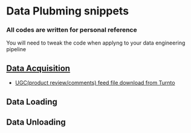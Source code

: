 # Data Plubming snippets

### All codes are written for personal reference
You will need to tweak the code when applyng to your data engineering pipeline

## [Data Acquisition](/data_acquisition)

* [UGC(product review/comments) feed file download from Turnto](/data_acquisition/turnto_ugc_download.ipynb)  

## Data Loading 

## Data Unloading 


